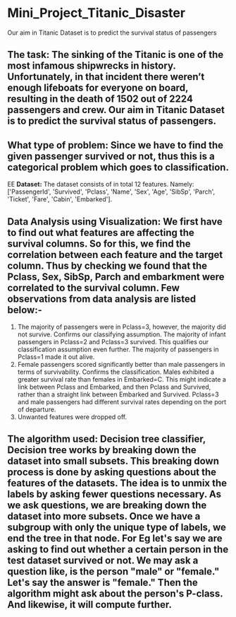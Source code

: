 # Mini_Project_Titanic_Disaster
Our aim in Titanic Dataset is to predict the survival status of passengers


## **The task:**  The sinking of the Titanic is one of the most infamous shipwrecks in history. Unfortunately, in that incident there weren’t enough lifeboats for everyone on board, resulting in the death of 1502 out of 2224 passengers and crew. Our aim in Titanic Dataset is to predict the survival status of passengers.

## **What type of problem:** Since we have to find the given passenger survived or not, thus this is a categorical problem which goes to classification.

EE **Dataset:** The dataset consists of in total 12 features. Namely: ['PassengerId', 'Survived', 'Pclass', 'Name', 'Sex', 'Age', 'SibSp', 'Parch', 'Ticket', 'Fare', 'Cabin', 'Embarked'].


## **Data Analysis using Visualization:** We first have to find out what features are affecting the survival columns. So for this, we find the correlation between each feature and the target column. Thus by checking we found that the Pclass, Sex, SibSp, Parch and embarkment were correlated to the survival column. Few observations from data analysis are listed below:-
1. The majority of passengers were in Pclass=3, however, the majority did not survive. Confirms our classifying assumption. The majority of infant passengers in Pclass=2 and Pclass=3 survived. This qualifies our classification assumption even further. The majority of passengers in Pclass=1 made it out alive.
2. Female passengers scored significantly better than male passengers in terms of survivability. Confirms the classification. Males exhibited a greater survival rate than females in Embarked=C. This might indicate a link between Pclass and Embarked, and then Pclass and Survived, rather than a straight link between Embarked and Survived. Pclass=3 and male passengers had different survival rates depending on the port of departure.
3. Unwanted features were dropped off.

## **The algorithm used:**  Decision tree classifier, Decision tree works by breaking down the dataset into small subsets. This breaking down process is done by asking questions about the features of the datasets. The idea is to unmix the labels by asking fewer questions necessary. As we ask questions, we are breaking down the dataset into more subsets. Once we have a subgroup with only the unique type of labels, we end the tree in that node. For Eg let's say we are asking to find out whether a certain person in the test dataset survived or not. We may ask a question like, is the person "male" or "female." Let's say the answer is "female." Then the algorithm might ask about the person's P-class. And likewise, it will compute further.
